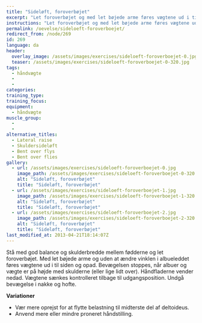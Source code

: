 ```yaml
---
title: "Sideløft, foroverbøjet"
excerpt: "Let foroverbøjet og med let bøjede arme føres vægtene ud i til siden og opad. Bevægelsen stoppes, når albuer er på højde med skulderne. Vægtene sænkes kontrolleret tilbage til udgangspositionen."
instructions: "Let foroverbøjet og med let bøjede arme føres vægtene ud i til siden og opad. Bevægelsen stoppes, når albuer er på højde med skulderne. Vægtene sænkes kontrolleret tilbage til udgangspositionen."
permalink: /oevelse/sideloeft-foroverboejet/
redirect_from: /node/269
id: 269
language: da
header:
  overlay_image: /assets/images/exercises/sideloeft-foroverboejet-0.jpg
  teaser: /assets/images/exercises/sideloeft-foroverboejet-0-320.jpg
tags:
  - håndvægte
  - 
  - 
categories:
training_type: 
training_focus: 
equipment:
  - håndvægte
muscle_group:
  - 
  - 
alternative_titles:
  - Lateral raise
  - Skuldersideløft
  - Bent over flys
  - Bent over flies
gallery:
  - url: /assets/images/exercises/sideloeft-foroverboejet-0.jpg
    image_path: /assets/images/exercises/sideloeft-foroverboejet-0-320.jpg
    alt: "Sideløft, foroverbøjet"
    title: "Sideløft, foroverbøjet"
  - url: /assets/images/exercises/sideloeft-foroverboejet-1.jpg
    image_path: /assets/images/exercises/sideloeft-foroverboejet-1-320.jpg
    alt: "Sideløft, foroverbøjet"
    title: "Sideløft, foroverbøjet"
  - url: /assets/images/exercises/sideloeft-foroverboejet-2.jpg
    image_path: /assets/images/exercises/sideloeft-foroverboejet-2-320.jpg
    alt: "Sideløft, foroverbøjet"
    title: "Sideløft, foroverbøjet"
last_modified_at: 2013-04-21T18:14:07Z
---
```


Stå med god balance og skulderbredde mellem fødderne og let foroverbøjet. Med let bøjede arme og uden at ændre vinklen i albueleddet føres vægtene ud i til siden og opad. Bevægelsen stoppes, når albuer og vægte er på højde med skulderne (eller lige lidt over). Håndfladerne vender nedad. Vægtene sænkes kontrolleret tilbage til udgangsposition. Undgå bevægelse i nakke og hofte.

**Variationer**

- Vær mere oprejst for at flytte belastning til midterste del af deltoideus.
- Anvend mere eller mindre proneret håndstilling.
